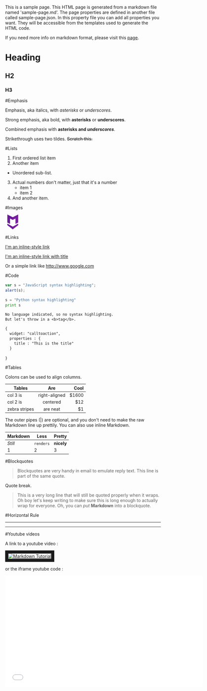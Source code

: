 

This is a sample page. This HTML page is generated from a markdown file named 'sample-page.md'.
The page properties are defined in another file called sample-page.json. In this property file you can add all properties you want.
They will be accessible from the templates used to generate the HTML code. 



If you need more info on markdown format, please visit this [page](https://github.com/adam-p/markdown-here/wiki/Markdown-Here-Cheatsheet).

# Heading
## H2
### H3

#Emphasis

Emphasis, aka italics, with *asterisks* or _underscores_.

Strong emphasis, aka bold, with **asterisks** or __underscores__.

Combined emphasis with **asterisks and _underscores_**.

Strikethrough uses two tildes. ~~Scratch this.~~

#Lists

1. First ordered list item
2. Another item
  * Unordered sub-list.
3. Actual numbers don't matter, just that it's a number
   - item 1
   - item 2
4. And another item.

#Images

![alt text](https://github.com/adam-p/markdown-here/raw/master/src/common/images/icon48.png "Logo Title Text 1")

#Links

[I'm an inline-style link](https://www.google.com)

[I'm an inline-style link with title](https://www.google.com "Google's Homepage")

Or a simple link like http://www.google.com

#Code

```javascript
var s = "JavaScript syntax highlighting";
alert(s);
```

```python
s = "Python syntax highlighting"
print s
```

```
No language indicated, so no syntax highlighting.
But let's throw in a <b>tag</b>.
```
```cocoons
{
  widget: "calltoaction",
  properties : {
    title : "This is the title"
  }

}
```


#Tables

Colons can be used to align columns.

| Tables        | Are           | Cool  |
| ------------- |:-------------:| -----:|
| col 3 is      | right-aligned | $1600 |
| col 2 is      | centered      |   $12 |
| zebra stripes | are neat      |    $1 |

The outer pipes (|) are optional, and you don't need to make the raw Markdown line up prettily. You can also use inline Markdown.

Markdown | Less | Pretty
--- | --- | ---
*Still* | `renders` | **nicely**
1 | 2 | 3

#Blockquotes

> Blockquotes are very handy in email to emulate reply text.
> This line is part of the same quote.

Quote break.

> This is a very long line that will still be quoted properly when it wraps. Oh boy let's keep writing to make sure this is long enough to actually wrap for everyone. Oh, you can *put* **Markdown** into a blockquote.

#Horizontal Rule

---

***


#Youtube videos

A link to a youtube video :

<a href="http://www.youtube.com/watch?feature=player_embedded&v=6A5EpqqDOdk
" target="_blank"><img src="http://img.youtube.com/vi/6A5EpqqDOdk/0.jpg"
alt="Markdown Tutorial" width="640" height="360" border="10" /></a>


or the iframe youtube code :  

<iframe width="640" height="360" src="//www.youtube.com/embed/6A5EpqqDOdk" frameborder="0" allowfullscreen></iframe>
